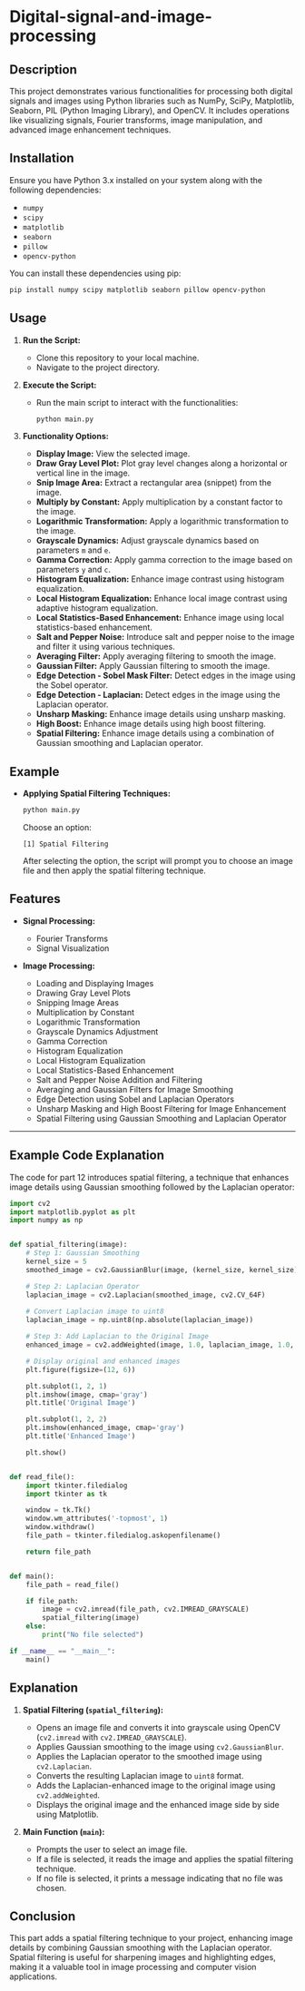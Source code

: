 # Digital-signal-and-image-processing

## Description

This project demonstrates various functionalities for processing both digital signals and images using Python libraries such as NumPy, SciPy, Matplotlib, Seaborn, PIL (Python Imaging Library), and OpenCV. It includes operations like visualizing signals, Fourier transforms, image manipulation, and advanced image enhancement techniques.

## Installation

Ensure you have Python 3.x installed on your system along with the following dependencies:

- `numpy`
- `scipy`
- `matplotlib`
- `seaborn`
- `pillow`
- `opencv-python`

You can install these dependencies using pip:

```bash
pip install numpy scipy matplotlib seaborn pillow opencv-python
```

## Usage

1. **Run the Script:**
   - Clone this repository to your local machine.
   - Navigate to the project directory.

2. **Execute the Script:**
   - Run the main script to interact with the functionalities:

     ```bash
     python main.py
     ```

3. **Functionality Options:**
   - **Display Image:** View the selected image.
   - **Draw Gray Level Plot:** Plot gray level changes along a horizontal or vertical line in the image.
   - **Snip Image Area:** Extract a rectangular area (snippet) from the image.
   - **Multiply by Constant:** Apply multiplication by a constant factor to the image.
   - **Logarithmic Transformation:** Apply a logarithmic transformation to the image.
   - **Grayscale Dynamics:** Adjust grayscale dynamics based on parameters `m` and `e`.
   - **Gamma Correction:** Apply gamma correction to the image based on parameters `y` and `c`.
   - **Histogram Equalization:** Enhance image contrast using histogram equalization.
   - **Local Histogram Equalization:** Enhance local image contrast using adaptive histogram equalization.
   - **Local Statistics-Based Enhancement:** Enhance image using local statistics-based enhancement.
   - **Salt and Pepper Noise:** Introduce salt and pepper noise to the image and filter it using various techniques.
   - **Averaging Filter:** Apply averaging filtering to smooth the image.
   - **Gaussian Filter:** Apply Gaussian filtering to smooth the image.
   - **Edge Detection - Sobel Mask Filter:** Detect edges in the image using the Sobel operator.
   - **Edge Detection - Laplacian:** Detect edges in the image using the Laplacian operator.
   - **Unsharp Masking:** Enhance image details using unsharp masking.
   - **High Boost:** Enhance image details using high boost filtering.
   - **Spatial Filtering:** Enhance image details using a combination of Gaussian smoothing and Laplacian operator.

## Example

- **Applying Spatial Filtering Techniques:**

  ```python
  python main.py
  ```

  Choose an option:
  ```
  [1] Spatial Filtering
  ```

  After selecting the option, the script will prompt you to choose an image file and then apply the spatial filtering technique.

## Features

- **Signal Processing:**
  - Fourier Transforms
  - Signal Visualization

- **Image Processing:**
  - Loading and Displaying Images
  - Drawing Gray Level Plots
  - Snipping Image Areas
  - Multiplication by Constant
  - Logarithmic Transformation
  - Grayscale Dynamics Adjustment
  - Gamma Correction
  - Histogram Equalization
  - Local Histogram Equalization
  - Local Statistics-Based Enhancement
  - Salt and Pepper Noise Addition and Filtering
  - Averaging and Gaussian Filters for Image Smoothing
  - Edge Detection using Sobel and Laplacian Operators
  - Unsharp Masking and High Boost Filtering for Image Enhancement
  - Spatial Filtering using Gaussian Smoothing and Laplacian Operator

---

## Example Code Explanation

The code for part 12 introduces spatial filtering, a technique that enhances image details using Gaussian smoothing followed by the Laplacian operator:

```python
import cv2
import matplotlib.pyplot as plt
import numpy as np


def spatial_filtering(image):
    # Step 1: Gaussian Smoothing
    kernel_size = 5
    smoothed_image = cv2.GaussianBlur(image, (kernel_size, kernel_size), 0)

    # Step 2: Laplacian Operator
    laplacian_image = cv2.Laplacian(smoothed_image, cv2.CV_64F)
    
    # Convert Laplacian image to uint8
    laplacian_image = np.uint8(np.absolute(laplacian_image))

    # Step 3: Add Laplacian to the Original Image
    enhanced_image = cv2.addWeighted(image, 1.0, laplacian_image, 1.0, 0.0)

    # Display original and enhanced images
    plt.figure(figsize=(12, 6))

    plt.subplot(1, 2, 1)
    plt.imshow(image, cmap='gray')
    plt.title('Original Image')

    plt.subplot(1, 2, 2)
    plt.imshow(enhanced_image, cmap='gray')
    plt.title('Enhanced Image')

    plt.show()


def read_file():
    import tkinter.filedialog
    import tkinter as tk

    window = tk.Tk()
    window.wm_attributes('-topmost', 1)
    window.withdraw()
    file_path = tkinter.filedialog.askopenfilename()

    return file_path


def main():
    file_path = read_file()

    if file_path:
        image = cv2.imread(file_path, cv2.IMREAD_GRAYSCALE)
        spatial_filtering(image)
    else:
        print("No file selected")

if __name__ == "__main__":
    main()
```

## Explanation

1. **Spatial Filtering (`spatial_filtering`):**
   - Opens an image file and converts it into grayscale using OpenCV (`cv2.imread` with `cv2.IMREAD_GRAYSCALE`).
   - Applies Gaussian smoothing to the image using `cv2.GaussianBlur`.
   - Applies the Laplacian operator to the smoothed image using `cv2.Laplacian`.
   - Converts the resulting Laplacian image to `uint8` format.
   - Adds the Laplacian-enhanced image to the original image using `cv2.addWeighted`.
   - Displays the original image and the enhanced image side by side using Matplotlib.

2. **Main Function (`main`):**
   - Prompts the user to select an image file.
   - If a file is selected, it reads the image and applies the spatial filtering technique.
   - If no file is selected, it prints a message indicating that no file was chosen.

## Conclusion

This part adds a spatial filtering technique to your project, enhancing image details by combining Gaussian smoothing with the Laplacian operator. Spatial filtering is useful for sharpening images and highlighting edges, making it a valuable tool in image processing and computer vision applications.